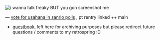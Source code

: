 ![i wanna talk freaky BUT you gon screenshot me](https://file.garden/ZfXeqKz0W2fVcDxK/ext/freaky)

— [vote for usahana in sanrio polls](https://ranking.sanrio.co.jp/en/characters/usahana/) , pt rentry linked ++ main
- [guestbook](https://mikus.123guestbook.com/), left here for archiving purposes but please redirect future questions / comments to my retrospring :D
